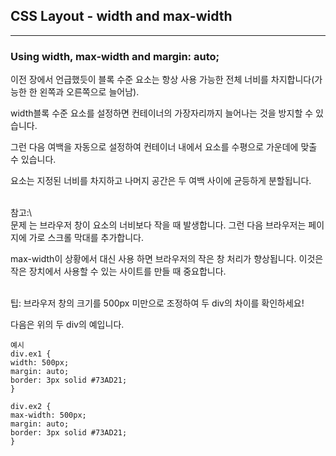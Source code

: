 ## CSS Layout - width and max-width

---

### Using width, max-width and margin: auto;

이전 장에서 언급했듯이 블록 수준 요소는 항상 사용 가능한 전체 너비를 차지합니다(가능한 한 왼쪽과 오른쪽으로 늘어남).

width블록 수준 요소를 설정하면 컨테이너의 가장자리까지 늘어나는 것을 방지할 수 있습니다.

그런 다음 여백을 자동으로 설정하여 컨테이너 내에서 요소를 수평으로 가운데에 맞출 수 있습니다.

요소는 지정된 너비를 차지하고 나머지 공간은 두 여백 사이에 균등하게 분할됩니다.

<br />
참고:\<div> 문제 는 브라우저 창이 요소의 너비보다 작을 때 발생합니다. 그런 다음 브라우저는 페이지에 가로 스크롤 막대를 추가합니다.

max-width이 상황에서 대신 사용 하면 브라우저의 작은 창 처리가 향상됩니다. 이것은 작은 장치에서 사용할 수 있는 사이트를 만들 때 중요합니다.

<br />
팁: 브라우저 창의 크기를 500px 미만으로 조정하여 두 div의 차이를 확인하세요!

다음은 위의 두 div의 예입니다.

    예시
    div.ex1 {
    width: 500px;
    margin: auto;
    border: 3px solid #73AD21;
    }

    div.ex2 {
    max-width: 500px;
    margin: auto;
    border: 3px solid #73AD21;
    }
